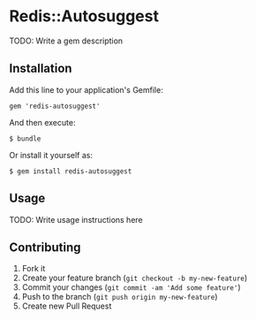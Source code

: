 # Redis::Autosuggest

TODO: Write a gem description

## Installation

Add this line to your application's Gemfile:

    gem 'redis-autosuggest'

And then execute:

    $ bundle

Or install it yourself as:

    $ gem install redis-autosuggest

## Usage

TODO: Write usage instructions here

## Contributing

1. Fork it
2. Create your feature branch (`git checkout -b my-new-feature`)
3. Commit your changes (`git commit -am 'Add some feature'`)
4. Push to the branch (`git push origin my-new-feature`)
5. Create new Pull Request
